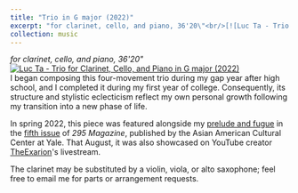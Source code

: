 ```yaml
---
title: "Trio in G major (2022)"
excerpt: "for clarinet, cello, and piano, 36'20\"<br/>[![Luc Ta - Trio for Clarinet, Cello, and Piano in G major (2022)](https://img.youtube.com/vi/RCqd35pq-MU/0.jpg 'Luc Ta - Trio for Clarinet, Cello, and Piano in G major (2022)')](https://luc-ta.github.io/music/2022-clarinet-trio/)"
collection: music
---
```


_for clarinet, cello, and piano, 36'20"_\
[![Luc Ta - Trio for Clarinet, Cello, and Piano in G major (2022)](https://img.youtube.com/vi/RCqd35pq-MU/0.jpg)](https://www.youtube.com/watch?v=RCqd35pq-MU&list=PLYZn6AEJG5Of7nTC0-sEwcFQTBsI8qknj&index=1)\
I began composing this four-movement trio during my gap year after high school, and I completed it during my first year of college. Consequently, its structure and stylistic eclecticism reflect my own personal growth following my transition into a new phase of life.

In spring 2022, this piece was featured alongside my [prelude and fugue](https://luc-ta.github.io/music/2021-contrapuntal-pieces/) in the [fifth issue](https://aacc.yalecollege.yale.edu/resources/295-magazine) of _295 Magazine_, published by the Asian American Cultural Center at Yale. That August, it was also showcased on YouTube creator [TheExarion](https://www.youtube.com/@TheExarion)'s livestream.

The clarinet may be substituted by a violin, viola, or alto saxophone; feel free to email me for parts or arrangement requests.
